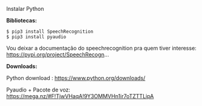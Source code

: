 Instalar Python

**Bibliotecas:**
~~~~
$ pip3 install SpeechRecognition
$ pip3 install pyaudio
~~~~

Vou deixar a documentação do speechrecognition pra quem tiver interesse:  https://pypi.org/project/SpeechRecogn...

**Downloads:**

Python download : <https://www.python.org/downloads/>

Pyaudio + Pacote de voz: <https://mega.nz/#F!TjwVHaqA!9Y3OMMVHn1ir7oTZTTLipA>
